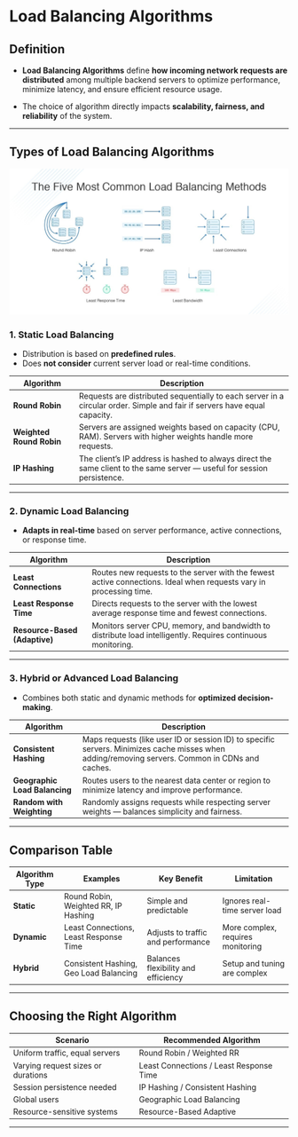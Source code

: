 # Load Balancing Algorithms

## Definition

* **Load Balancing Algorithms** define **how incoming network requests are distributed** among multiple backend servers to optimize performance, minimize latency, and ensure efficient resource usage.

* The choice of algorithm directly impacts **scalability, fairness, and reliability** of the system.

---

## Types of Load Balancing Algorithms

![Load Balancing Algorithms](images/load_balancing_algorithms.png)

### 1. Static Load Balancing

* Distribution is based on **predefined rules**.
* Does **not consider** current server load or real-time conditions.

| **Algorithm**            | **Description**                                                                                                           |
| ------------------------ | ------------------------------------------------------------------------------------------------------------------------- |
| **Round Robin**          | Requests are distributed sequentially to each server in a circular order. Simple and fair if servers have equal capacity. |
| **Weighted Round Robin** | Servers are assigned weights based on capacity (CPU, RAM). Servers with higher weights handle more requests.              |
| **IP Hashing**           | The client’s IP address is hashed to always direct the same client to the same server — useful for session persistence.   |

---

### 2. Dynamic Load Balancing

* **Adapts in real-time** based on server performance, active connections, or response time.

| **Algorithm**                 | **Description**                                                                                                    |
| ----------------------------- | ------------------------------------------------------------------------------------------------------------------ |
| **Least Connections**         | Routes new requests to the server with the fewest active connections. Ideal when requests vary in processing time. |
| **Least Response Time**       | Directs requests to the server with the lowest average response time and fewest connections.                       |
| **Resource-Based (Adaptive)** | Monitors server CPU, memory, and bandwidth to distribute load intelligently. Requires continuous monitoring.       |

---

### 3. Hybrid or Advanced Load Balancing

* Combines both static and dynamic methods for **optimized decision-making**.

| **Algorithm**                 | **Description**                                                                                                                                 |
| ----------------------------- | ----------------------------------------------------------------------------------------------------------------------------------------------- |
| **Consistent Hashing**        | Maps requests (like user ID or session ID) to specific servers. Minimizes cache misses when adding/removing servers. Common in CDNs and caches. |
| **Geographic Load Balancing** | Routes users to the nearest data center or region to minimize latency and improve performance.                                                  |
| **Random with Weighting**     | Randomly assigns requests while respecting server weights — balances simplicity and fairness.                                                   |

---

## Comparison Table

| **Algorithm Type** | **Examples**                           | **Key Benefit**                     | **Limitation**                    |
| ------------------ | -------------------------------------- | ----------------------------------- | --------------------------------- |
| **Static**         | Round Robin, Weighted RR, IP Hashing   | Simple and predictable              | Ignores real-time server load     |
| **Dynamic**        | Least Connections, Least Response Time | Adjusts to traffic and performance  | More complex, requires monitoring |
| **Hybrid**         | Consistent Hashing, Geo Load Balancing | Balances flexibility and efficiency | Setup and tuning are complex      |

---

## Choosing the Right Algorithm

| **Scenario**                       | **Recommended Algorithm**               |
| ---------------------------------- | --------------------------------------- |
| Uniform traffic, equal servers     | Round Robin / Weighted RR               |
| Varying request sizes or durations | Least Connections / Least Response Time |
| Session persistence needed         | IP Hashing / Consistent Hashing         |
| Global users                       | Geographic Load Balancing               |
| Resource-sensitive systems         | Resource-Based Adaptive                 |

---
